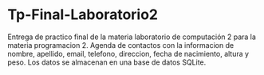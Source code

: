 # Tp-Final-Laboratorio2
Entrega de practico final de la materia laboratorio de computación 2 para la materia programacion 2.
Agenda de contactos con la informacion de nombre, apellido, email, telefono, direccion, fecha de nacimiento, altura y peso.
Los datos se almacenan en una base de datos SQLite.
